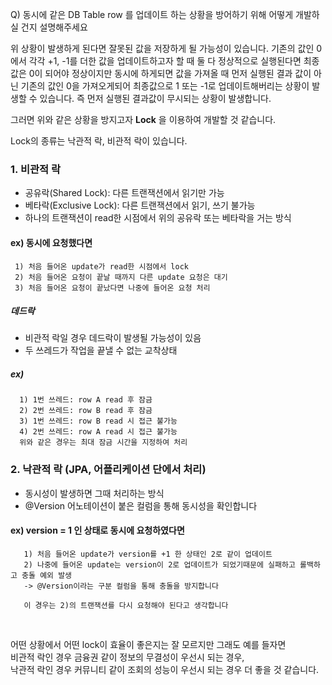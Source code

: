 Q) 동시에 같은 DB Table row 를 업데이트 하는 상황을 방어하기 위해 어떻게 개발하실 건지 설명해주세요

위 상황이 발생하게 된다면 잘못된 값을 저장하게 될 가능성이 있습니다.
기존의 값인 0에서 각각 +1, -1를 더한 값을 업데이트하고자 할 때 둘 다 정상적으로 실행된다면 최종값은 0이 되어야 정상이지만
동시에 하게되면 값을 가져올 때 먼저 실행된 결과 값이 아닌 기존의 값인 0을 가져오게되어 최종값으로 1 또는 -1로 업데이트해버리는 상황이 발생할 수 있습니다.
즉 먼저 실행된 결과값이 무시되는 상황이 발생합니다.

그러면 위와 같은 상황을 방지고자 **Lock** 을 이용하여 개발할 것 같습니다.


Lock의 종류는 낙관적 락, 비관적 락이 있습니다.

### 1. 비관적 락
- 공유락(Shared Lock): 다른 트랜잭션에서 읽기만 가능
- 베타락(Exclusive Lock): 다른 트랜잭션에서 읽기, 쓰기 불가능
- 하나의 트랜잭션이 read한 시점에서 위의 공유락 또는 베타락을 거는 방식
#### ex) 동시에 요청했다면
     1) 처음 들어온 update가 read한 시점에서 lock
     2) 처음 들어온 요청이 끝날 때까지 다른 update 요청은 대기
     3) 처음 들어온 요청이 끝났다면 나중에 들어온 요청 처리

##### 데드락
- 비관적 락일 경우 데드락이 발생될 가능성이 있음
- 두 쓰레드가 작업을 끝낼 수 없는 교착상태
##### ex)
      1) 1번 쓰레드: row A read 후 잠금
      2) 2번 쓰레드: row B read 후 잠금
      3) 1번 쓰레드: row B read 시 접근 불가능
      4) 2번 쓰레드: row A read 시 접근 불가능
      위와 같은 경우는 최대 잠금 시간을 지정하여 처리
      

### 2. 낙관적 락 (JPA, 어플리케이션 단에서 처리)
- 동시성이 발생하면 그때 처리하는 방식
- @Version 어노테이션이 붙은 컬럼을 통해 동시성을 확인합니다
#### ex) version = 1 인 상태로 동시에 요청하였다면
       1) 처음 들어온 update가 version를 +1 한 상태인 2로 같이 업데이트
       2) 나중에 들어온 update는 version이 2로 업데이트가 되었기때문에 실패하고 롤백하고 충돌 예외 발생
       -> @Version이라는 구분 컬럼을 통해 충돌을 방지합니다
       
       이 경우는 2)의 트랜잭션를 다시 요청해야 된다고 생각합니다
<br>

어떤 상황에서 어떤 lock이 효율이 좋은지는 잘 모르지만 그래도 예를 들자면 <br>
비관적 락인 경우 금융권 같이 정보의 무결성이 우선시 되는 경우, <br>
낙관적 락인 경우 커뮤니티 같이 조회의 성능이 우선시 되는 경우 더 좋을 것 같습니다.
